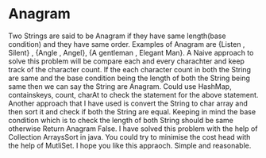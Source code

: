 # Anagram
Two Strings are said to be Anagram if they have same length(base condition) and they have same order.
Examples of Anagram are {Listen , Silent} , {Angle , Angel}, {A gentleman , Elegant Man}.
A Naive approach to solve this problem will be compare each and every charachter and keep track of the character count.
If the each character count in both the String are same and the base condition being the length of both the String being same then we can say the String are Anagram. 
Could use HashMap, containskeys, count, charAt to check the statement for the above statement.
Another approach that I have used is convert the String to char array and then sort it and check if both the String are equal. Keeping in mind the base condition which is to check the length of both String should be same otherwise Return Anagram False.
I have solved this problem with the help of Collection ArraysSort in java.
You could try to minimise the cost head with the help of MutliSet.
I hope you like this appraoch. Simple and reasonable.
